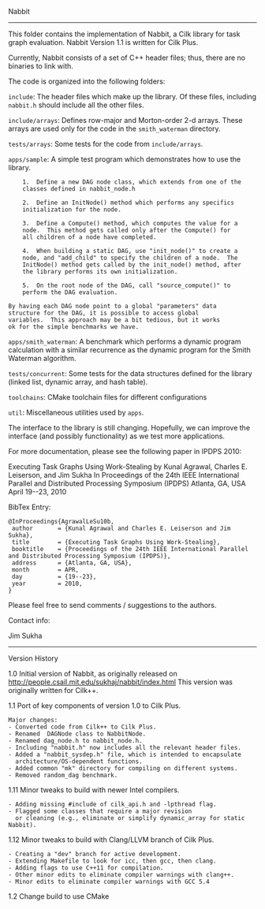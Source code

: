 Nabbit

----------------------------------------------------------------------
This folder contains the implementation of Nabbit, a Cilk library for
task graph evaluation.  Nabbit Version 1.1 is written for Cilk Plus.


Currently, Nabbit consists of a set of C++ header files; thus, there
are no binaries to link with.

The code is organized into the following folders:

`include`: The header files which make up the library.  Of these files,
  including `nabbit.h` should include all the other files.


`include/arrays`: Defines row-major and Morton-order 2-d arrays.  These arrays
                  are used only for the code in the `smith_waterman` directory.

`tests/arrays`: Some tests for the code from `include/arrays`.

`apps/sample`: A simple test program which demonstrates how to use the library.

        1.  Define a new DAG node class, which extends from one of the
        classes defined in nabbit_node.h

        2.  Define an InitNode() method which performs any specifics 
        initialization for the node.

        3.  Define a Compute() method, which computes the value for a
        node.  This method gets called only after the Compute() for
        all children of a node have completed.

        4.  When building a static DAG, use "init_node()" to create a
        node, and "add_child" to specify the children of a node.  The
        InitNode() method gets called by the init_node() method, after
        the library performs its own initialization.

        5.  On the root node of the DAG, call "source_compute()" to
        perform the DAG evaluation.

	By having each DAG node point to a global "parameters" data
	structure for the DAG, it is possible to access global
	variables.  This approach may be a bit tedious, but it works
	ok for the simple benchmarks we have.

	
`apps/smith_waterman`: A benchmark which performs a dynamic program
                       calculation with a similar recurrence as the dynamic
                       program for the Smith Waterman algorithm.

`tests/concurrent`: Some tests for the data structures defined for the library
                    (linked list, dynamic array, and hash table).


`toolchains`: CMake toolchain files for different configurations

`util`: Miscellaneous utilities used by `apps`.




The interface to the library is still changing.  Hopefully, we can
improve the interface (and possibly functionality) as we test more
applications.


For more documentation, please see the following paper in IPDPS 2010:


Executing Task Graphs Using Work-Stealing
by Kunal Agrawal, Charles E. Leiserson, and Jim Sukha
In Proceedings of the 24th IEEE International Parallel and Distributed Processing Symposium (IPDPS)
Atlanta, GA, USA
April 19--23, 2010


BibTex Entry:

```
@InProceedings{AgrawalLeSu10b,
 author       = {Kunal Agrawal and Charles E. Leiserson and Jim Sukha},
 title	      = {Executing Task Graphs Using Work-Stealing},
 booktitle    = {Proceedings of the 24th IEEE International Parallel and Distributed Processing Symposium (IPDPS)},
 address      = {Atlanta, GA, USA},
 month	      = APR,
 day          = {19--23},
 year	      = 2010,
}
```


Please feel free to send comments / suggestions to the authors.

Contact info:

Jim Sukha


---------------------------------------------
Version History

1.0 Initial version of Nabbit, as originally released on
    http://people.csail.mit.edu/sukhaj/nabbit/index.html
    This version was originally written for Cilk++.

1.1 Port of key components of version 1.0 to Cilk Plus.

    Major changes:
    - Converted code from Cilk++ to Cilk Plus.
    - Renamed  DAGNode class to NabbitNode.
    - Renamed dag_node.h to nabbit_node.h.
    - Including "nabbit.h" now includes all the relevant header files.
    - Added a "nabbit_sysdep.h" file, which is intended to encapsulate
      architecture/OS-dependent functions.
    - Added common "mk" directory for compiling on different systems.
    - Removed random_dag benchmark.

1.11 Minor tweaks to build with newer Intel compilers.

    - Adding missing #include of cilk_api.h and -lpthread flag.
    - Flagged some classes that require a major revision
      or cleaning (e.g., eliminate or simplify dynamic_array for static Nabbit).

1.12 Minor tweaks to build with Clang/LLVM branch of Cilk Plus.

    - Creating a "dev" branch for active development.
    - Extending Makefile to look for icc, then gcc, then clang.
    - Adding flags to use C++11 for compilation.
    - Other minor edits to eliminate compiler warnings with clang++.
    - Minor edits to eliminate compiler warnings with GCC 5.4
      
1.2 Change build to use CMake
    